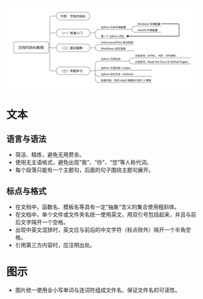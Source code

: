 ![tutorial-outline](tutorial-outline.png)

# 文本

## 语言与语法

- 简洁、精炼，避免无用赘余。
- 使用无主语格式，避免出现“我”、“你”、“您”等人称代词。
- 每个段落只能有一个主题句，后面的句子围绕主题句展开。

## 标点与格式
- 在文档中，函数名、模板名等具有一定“抽象”含义的集合使用粗斜体。
- 在文档中，单个文件或文件夹名统一使用英文，用双引号包括起来，并且与前后文字隔开一个空格。
- 出现中英文混排时，英文应与前后的中文字符（标点除外）隔开一个半角空格。
- 引用第三方内容时，应注明出处。


# 图示
- 图片统一使用全小写单词与连词符组成文件名，保证文件名的可读性。
